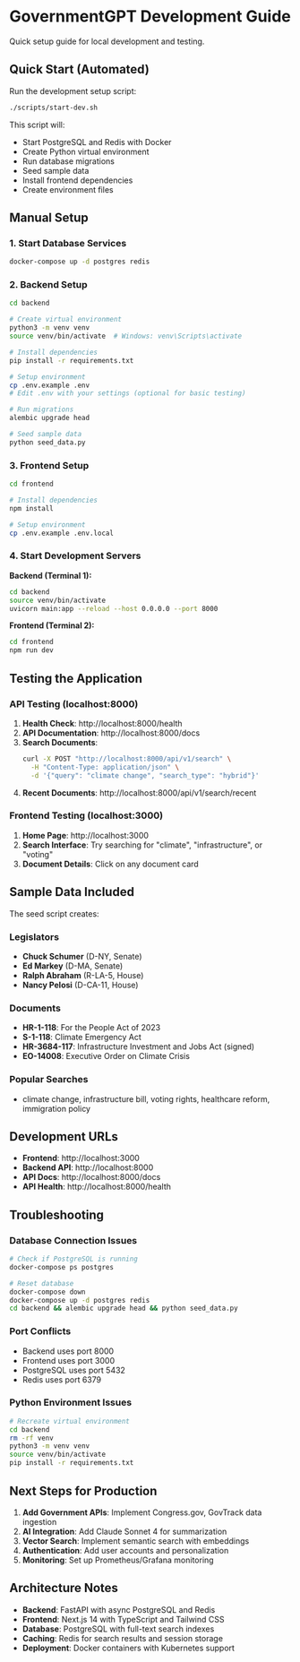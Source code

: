 # GovernmentGPT Development Guide

Quick setup guide for local development and testing.

## Quick Start (Automated)

Run the development setup script:

```bash
./scripts/start-dev.sh
```

This script will:
- Start PostgreSQL and Redis with Docker
- Create Python virtual environment
- Run database migrations
- Seed sample data
- Install frontend dependencies
- Create environment files

## Manual Setup

### 1. Start Database Services

```bash
docker-compose up -d postgres redis
```

### 2. Backend Setup

```bash
cd backend

# Create virtual environment
python3 -m venv venv
source venv/bin/activate  # Windows: venv\Scripts\activate

# Install dependencies
pip install -r requirements.txt

# Setup environment
cp .env.example .env
# Edit .env with your settings (optional for basic testing)

# Run migrations
alembic upgrade head

# Seed sample data
python seed_data.py
```

### 3. Frontend Setup

```bash
cd frontend

# Install dependencies
npm install

# Setup environment
cp .env.example .env.local
```

### 4. Start Development Servers

**Backend (Terminal 1):**
```bash
cd backend
source venv/bin/activate
uvicorn main:app --reload --host 0.0.0.0 --port 8000
```

**Frontend (Terminal 2):**
```bash
cd frontend
npm run dev
```

## Testing the Application

### API Testing (localhost:8000)

1. **Health Check**: http://localhost:8000/health
2. **API Documentation**: http://localhost:8000/docs
3. **Search Documents**: 
   ```bash
   curl -X POST "http://localhost:8000/api/v1/search" \
     -H "Content-Type: application/json" \
     -d '{"query": "climate change", "search_type": "hybrid"}'
   ```
4. **Recent Documents**: http://localhost:8000/api/v1/search/recent

### Frontend Testing (localhost:3000)

1. **Home Page**: http://localhost:3000
2. **Search Interface**: Try searching for "climate", "infrastructure", or "voting"
3. **Document Details**: Click on any document card

## Sample Data Included

The seed script creates:

### Legislators
- **Chuck Schumer** (D-NY, Senate)
- **Ed Markey** (D-MA, Senate)  
- **Ralph Abraham** (R-LA-5, House)
- **Nancy Pelosi** (D-CA-11, House)

### Documents
- **HR-1-118**: For the People Act of 2023
- **S-1-118**: Climate Emergency Act
- **HR-3684-117**: Infrastructure Investment and Jobs Act (signed)
- **EO-14008**: Executive Order on Climate Crisis

### Popular Searches
- climate change, infrastructure bill, voting rights, healthcare reform, immigration policy

## Development URLs

- **Frontend**: http://localhost:3000
- **Backend API**: http://localhost:8000
- **API Docs**: http://localhost:8000/docs
- **API Health**: http://localhost:8000/health

## Troubleshooting

### Database Connection Issues
```bash
# Check if PostgreSQL is running
docker-compose ps postgres

# Reset database
docker-compose down
docker-compose up -d postgres redis
cd backend && alembic upgrade head && python seed_data.py
```

### Port Conflicts
- Backend uses port 8000
- Frontend uses port 3000  
- PostgreSQL uses port 5432
- Redis uses port 6379

### Python Environment Issues
```bash
# Recreate virtual environment
cd backend
rm -rf venv
python3 -m venv venv
source venv/bin/activate
pip install -r requirements.txt
```

## Next Steps for Production

1. **Add Government APIs**: Implement Congress.gov, GovTrack data ingestion
2. **AI Integration**: Add Claude Sonnet 4 for summarization
3. **Vector Search**: Implement semantic search with embeddings
4. **Authentication**: Add user accounts and personalization
5. **Monitoring**: Set up Prometheus/Grafana monitoring

## Architecture Notes

- **Backend**: FastAPI with async PostgreSQL and Redis
- **Frontend**: Next.js 14 with TypeScript and Tailwind CSS
- **Database**: PostgreSQL with full-text search indexes
- **Caching**: Redis for search results and session storage
- **Deployment**: Docker containers with Kubernetes support